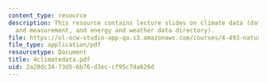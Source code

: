 ```yaml
---
content_type: resource
description: This resource contains lecture slides on climate data (data definition
  and measurement, and energy and weather data directory).
file: https://ol-ocw-studio-app-qa.s3.amazonaws.com/courses/4-493-natural-light-in-design-january-iap-2006/2a20dc3473d56b76d3eccf95c7da626d_4climatedata.pdf
file_type: application/pdf
resourcetype: Document
title: 4climatedata.pdf
uid: 2a20dc34-73d5-6b76-d3ec-cf95c7da626d
---
```

